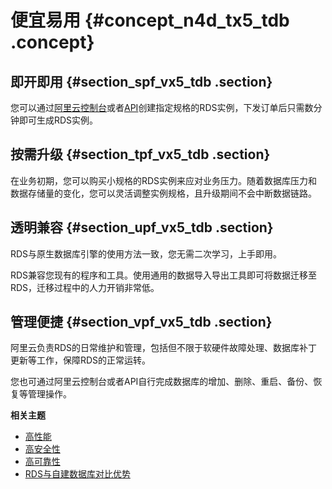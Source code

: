 # 便宜易用 {#concept_n4d_tx5_tdb .concept}

## 即开即用 {#section_spf_vx5_tdb .section}

您可以通过[阿里云控制台](https://rdsnext.console.aliyun.com)或者[API](../../../../intl.zh-CN/API参考/使用API/API概览.md)创建指定规格的RDS实例，下发订单后只需数分钟即可生成RDS实例。

## 按需升级 {#section_tpf_vx5_tdb .section}

在业务初期，您可以购买小规格的RDS实例来应对业务压力。随着数据库压力和数据存储量的变化，您可以灵活调整实例规格，且升级期间不会中断数据链路。

## 透明兼容 {#section_upf_vx5_tdb .section}

RDS与原生数据库引擎的使用方法一致，您无需二次学习，上手即用。

RDS兼容您现有的程序和工具。使用通用的数据导入导出工具即可将数据迁移至RDS，迁移过程中的人力开销非常低。

## 管理便捷 {#section_vpf_vx5_tdb .section}

阿里云负责RDS的日常维护和管理，包括但不限于软硬件故障处理、数据库补丁更新等工作，保障RDS的正常运转。

您也可通过阿里云控制台或者API自行完成数据库的增加、删除、重启、备份、恢复等管理操作。

**相关主题**

-   [高性能](intl.zh-CN/产品简介/产品优势/高性能.md#)
-   [高安全性](intl.zh-CN/产品简介/产品优势/高安全性.md#)
-   [高可靠性](intl.zh-CN/产品简介/产品优势/高可靠性.md#)
-   [RDS与自建数据库对比优势](intl.zh-CN/产品简介/产品优势/RDS与自建数据库对比优势.md#)

